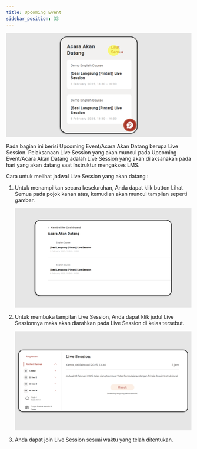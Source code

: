```yaml
---
title: Upcoming Event
sidebar_position: 33
---
```

![](/img/upcoming-indo-1.png)

Pada bagian ini berisi Upcoming Event/Acara Akan Datang berupa Live Session. Pelaksanaan Live Session yang akan muncul pada Upcoming Event/Acara Akan Datang adalah Live Session yang akan dilaksanakan pada hari yang akan datang saat Instruktur mengakses LMS.

Cara untuk melihat jadwal Live Session yang akan datang :

1. Untuk menampilkan secara keseluruhan, Anda dapat klik button Lihat Semua pada pojok kanan atas, kemudian akan muncul tampilan seperti gambar.

   ![](/img/upcoming-indo-2.png)
2. Untuk membuka tampilan Live Session, Anda dapat klik judul Live Sessionnya maka akan diarahkan pada Live Session di kelas tersebut.

   ![](/img/upcoming-indo-3.png)
3. Anda dapat join Live Session sesuai waktu yang telah ditentukan.
